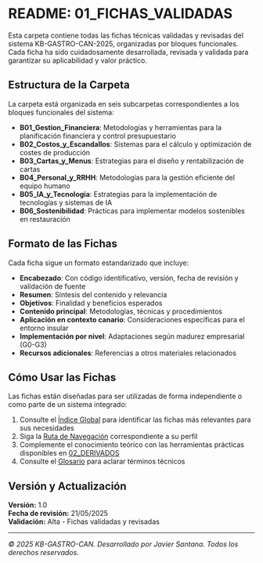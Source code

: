 # README: 01_FICHAS_VALIDADAS

Esta carpeta contiene todas las fichas técnicas validadas y revisadas del sistema KB-GASTRO-CAN-2025, organizadas por bloques funcionales. Cada ficha ha sido cuidadosamente desarrollada, revisada y validada para garantizar su aplicabilidad y valor práctico.

## Estructura de la Carpeta

La carpeta está organizada en seis subcarpetas correspondientes a los bloques funcionales del sistema:

- **B01_Gestion_Financiera**: Metodologías y herramientas para la planificación financiera y control presupuestario
- **B02_Costos_y_Escandallos**: Sistemas para el cálculo y optimización de costes de producción
- **B03_Cartas_y_Menus**: Estrategias para el diseño y rentabilización de cartas
- **B04_Personal_y_RRHH**: Metodologías para la gestión eficiente del equipo humano
- **B05_IA_y_Tecnologia**: Estrategias para la implementación de tecnologías y sistemas de IA
- **B06_Sostenibilidad**: Prácticas para implementar modelos sostenibles en restauración

## Formato de las Fichas

Cada ficha sigue un formato estandarizado que incluye:

- **Encabezado**: Con código identificativo, versión, fecha de revisión y validación de fuente
- **Resumen**: Síntesis del contenido y relevancia
- **Objetivos**: Finalidad y beneficios esperados
- **Contenido principal**: Metodologías, técnicas y procedimientos
- **Aplicación en contexto canario**: Consideraciones específicas para el entorno insular
- **Implementación por nivel**: Adaptaciones según madurez empresarial (G0-G3)
- **Recursos adicionales**: Referencias a otros materiales relacionados

## Cómo Usar las Fichas

Las fichas están diseñadas para ser utilizadas de forma independiente o como parte de un sistema integrado:

1. Consulte el [Índice Global](/04_INDICES/Indice_Global_Sistema.md) para identificar las fichas más relevantes para sus necesidades
2. Siga la [Ruta de Navegación](/05_PUBLICACION/Rutas_de_Uso_por_Perfil/) correspondiente a su perfil
3. Complemente el conocimiento teórico con las herramientas prácticas disponibles en [02_DERIVADOS](/02_DERIVADOS/)
4. Consulte el [Glosario](/03_GLOSARIO/Glosario_Tecnico_Gastronomico.md) para aclarar términos técnicos

## Versión y Actualización

**Versión:** 1.0  
**Fecha de revisión:** 21/05/2025  
**Validación:** Alta - Fichas validadas y revisadas

---

*© 2025 KB-GASTRO-CAN. Desarrollado por Javier Santana. Todos los derechos reservados.*
